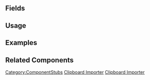 <languages></languages> <translate>

## Fields

## Usage

## Examples

## Related Components

</translate>

[Category:ComponentStubs](Category:ComponentStubs "wikilink") [Clipboard
Importer](Category:Components{{#translation:}} "wikilink") [Clipboard
Importer](Category:Components:Assets:Utility{{#translation:}} "wikilink")